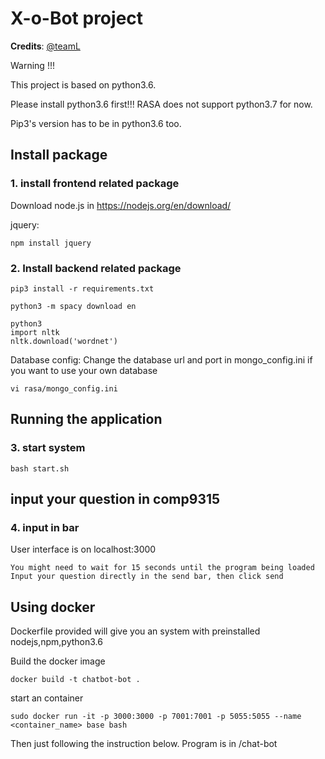 #  X-o-Bot project

**Credits**: [@teamL](https://github.com/comp3300-comp9900-term-1-2019/capstone-project-teaml/) 

Warning !!!

This project is based on python3.6.

Please install python3.6 first!!! RASA does not support python3.7 for now.

Pip3's version has to be in python3.6 too.

## Install package
### 1. install frontend related package

Download node.js in
https://nodejs.org/en/download/

jquery:
```
npm install jquery
```

### 2. Install backend related package
```
pip3 install -r requirements.txt

python3 -m spacy download en

python3 
import nltk
nltk.download('wordnet')
```
Database config:
Change the database url and port in mongo_config.ini if you want to use your own database
```
vi rasa/mongo_config.ini
```

## Running the application
### 3. start system

```
bash start.sh
```

## input your question in comp9315
### 4. input in bar
User interface is on localhost:3000
```
You might need to wait for 15 seconds until the program being loaded
Input your question directly in the send bar, then click send
```


## Using docker
Dockerfile provided will give you an system with preinstalled nodejs,npm,python3.6

Build the docker image
```
docker build -t chatbot-bot .
```
start an container 

```
sudo docker run -it -p 3000:3000 -p 7001:7001 -p 5055:5055 --name <container_name> base bash

```
Then just following the instruction below. Program is in /chat-bot